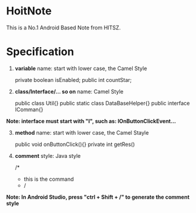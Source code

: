 # HoitNote
This is a No.1 Android Based Note from HITSZ.

# Specification
1. **variable** name: start with lower case, the Camel Style

	private boolean isEnabled;
	public int countStar;

2. **class/Interface/... so on** name: Camel Style

	public class Util{}
	public static class DataBaseHelper{}
	public interface IComman{}

**Note: interface must start with "I", such as: IOnButtonClickEvent...**

3. **method** name: start with lower case, the Camel Stayle

	public void onButtonClick(){}
	private int getRes()

4. **comment** style: Java style

	/*
	* this is the command
	* /

**Note: In Android Studio, press "ctrl + Shift + /" to generate the comment style**





